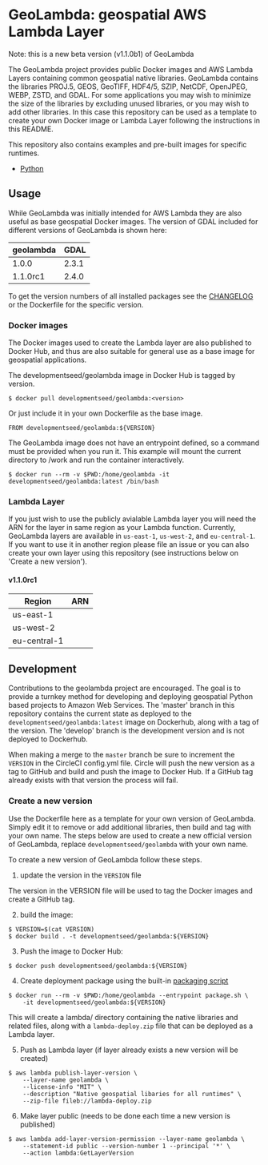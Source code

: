 # GeoLambda: geospatial AWS Lambda Layer

Note: this is a new beta version (v1.1.0b1) of GeoLambda

The GeoLambda project provides public Docker images and AWS Lambda Layers containing common geospatial native libraries. GeoLambda contains the libraries PROJ.5, GEOS, GeoTIFF, HDF4/5, SZIP, NetCDF, OpenJPEG, WEBP, ZSTD, and GDAL. For some applications you may wish to minimize the size of the libraries by excluding unused libraries, or you may wish to add other libraries. In this case this repository can be used as a template to create your own Docker image or Lambda Layer following the instructions in this README.

This repository also contains examples and pre-built images for specific runtimes.

- [Python](python/README.md)

## Usage

While GeoLambda was initially intended for AWS Lambda they are also useful as base geospatial Docker images. The version of GDAL included for different versions of GeoLambda is shown here:

| geolambda | GDAL  |
| -------- | ----  |
| 1.0.0    | 2.3.1 |
| 1.1.0rc1  | 2.4.0 |

To get the version numbers of all installed packages see the [CHANGELOG](CHANGELOG.md) or the Dockerfile for the specific version.

### Docker images

The Docker images used to create the Lambda layer are also published to Docker Hub, and thus are also suitable for general use as a base image for geospatial applications. 

The developmentseed/geolambda image in Docker Hub is tagged by version.

	$ docker pull developmentseed/geolambda:<version>

Or just include it in your own Dockerfile as the base image.

```
FROM developmentseed/geolambda:${VERSION}
```

The GeoLambda image does not have an entrypoint defined, so a command must be provided when you run it. This example will mount the current directory to /work and run the container interactively.

	$ docker run --rm -v $PWD:/home/geolambda -it developmentseed/geolambda:latest /bin/bash

### Lambda Layer

If you just wish to use the publicly avialable Lambda layer you will need the ARN for the layer in same region as your Lambda function. Currently, GeoLambda layers are available in `us-east-1`, `us-west-2`, and `eu-central-1`. If you want to use it in another region please file an issue or you can also create your own layer using this repository (see instructions below on 'Create a new version').

#### v1.1.0rc1

| Region | ARN |
| ------ | --- |
| us-east-1 | |
| us-west-2 | |
| eu-central-1 | |


## Development

Contributions to the geolambda project are encouraged. The goal is to provide a turnkey method for developing and deploying geospatial Python based projects to Amazon Web Services. The 'master' branch in this repository contains the current state as deployed to the `developmentseed/geolambda:latest` image on Dockerhub, along with a tag of the version. The 'develop' branch is the development version and is not deployed to Dockerhub.

When making a merge to the `master` branch be sure to increment the `VERSION` in the CircleCI config.yml file. Circle will push the new version as a tag to GitHub and build and push the image to Docker Hub. If a GitHub tag already exists with that version the process will fail.

### Create a new version

Use the Dockerfile here as a template for your own version of GeoLambda. Simply edit it to remove or add additional libraries, then build and tag with your own name. The steps below are used to create a new official version of GeoLambda, replace `developmentseed/geolambda` with your own name.

To create a new version of GeoLambda follow these steps. 

1. update the version in the `VERSION` file

The version in the VERSION file will be used to tag the Docker images and create a GitHub tag.

2. build the image:
  
```
$ VERSION=$(cat VERSION)
$ docker build . -t developmentseed/geolambda:${VERSION}
```

3. Push the image to Docker Hub:

```
$ docker push developmentseed/geolambda:${VERSION}
```

4. Create deployment package using the built-in [packaging script](bin/package.sh)

```
$ docker run --rm -v $PWD:/home/geolambda --entrypoint package.sh \
	-it developmentseed/geolambda:${VERSION}
```

This will create a lambda/ directory containing the native libraries and related files, along with a `lambda-deploy.zip` file that can be deployed as a Lambda layer.

5. Push as Lambda layer (if layer already exists a new version will be created)

```
$ aws lambda publish-layer-version \
	--layer-name geolambda \
	--license-info "MIT" \
	--description "Native geospatial libaries for all runtimes" \
	--zip-file fileb://lambda-deploy.zip
```

6. Make layer public (needs to be done each time a new version is published)

```
$ aws lambda add-layer-version-permission --layer-name geolambda \
	--statement-id public --version-number 1 --principal '*' \
	--action lambda:GetLayerVersion
```
